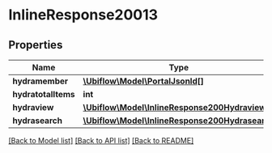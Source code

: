 # InlineResponse20013

## Properties
Name | Type | Description | Notes
------------ | ------------- | ------------- | -------------
**hydramember** | [**\Ubiflow\Model\PortalJsonld[]**](PortalJsonld.md) |  | 
**hydratotalItems** | **int** |  | [optional] 
**hydraview** | [**\Ubiflow\Model\InlineResponse200Hydraview**](InlineResponse200Hydraview.md) |  | [optional] 
**hydrasearch** | [**\Ubiflow\Model\InlineResponse200Hydrasearch**](InlineResponse200Hydrasearch.md) |  | [optional] 

[[Back to Model list]](../../README.md#documentation-for-models) [[Back to API list]](../../README.md#documentation-for-api-endpoints) [[Back to README]](../../README.md)

